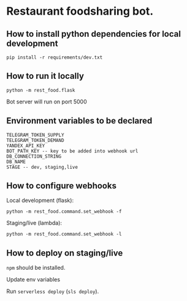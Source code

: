 # Restaurant foodsharing bot.

## How to install python dependencies for local development

`pip install -r requirements/dev.txt`


## How to run it locally

`python -m rest_food.flask`

Bot server will run on port 5000


## Environment variables to be declared
```
TELEGRAM_TOKEN_SUPPLY
TELEGRAM_TOKEN_DEMAND
YANDEX_API_KEY
BOT_PATH_KEY -- key to be added into webhook url
DB_CONNECTION_STRING 
DB_NAME 
STAGE -- dev, staging,live
```

## How to configure webhooks

Local development (flask):

`python -m rest_food.command.set_webhook -f`

Staging/live (lambda):

`python -m rest_food.command.set_webhook -l`


## How to deploy on staging/live

`npm` should be installed.

Update env variables

Run `serverless deploy` (`sls deploy`). 





